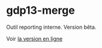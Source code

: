# gdp13-merge

Outil reporting interne.
Version bêta.  

Voir [la version en ligne](https://learngdp.github.io/gdp13-merge/index.html)